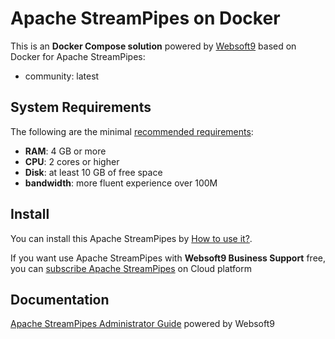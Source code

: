 # Apache StreamPipes on Docker  

This is an **Docker Compose solution** powered by [Websoft9](https://www.websoft9.com) based on Docker for Apache StreamPipes:


 - community:  latest


## System Requirements

The following are the minimal [recommended requirements](https://streampipes.apache.org):

* **RAM**: 4 GB or more
* **CPU**: 2 cores or higher
* **Disk**: at least 10 GB of free space
* **bandwidth**: more fluent experience over 100M  

## Install

You can install this Apache StreamPipes by [How to use it?](https://github.com/Websoft9/docker-library#how-to-use-it).   

If you want use Apache StreamPipes with **Websoft9 Business Support** free, you can [subscribe Apache StreamPipes](https://www.websoft9.com/apps) on Cloud platform

## Documentation

[Apache StreamPipes Administrator Guide](https://support.websoft9.com/docs/streampipes) powered by Websoft9